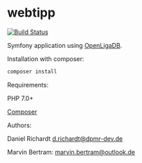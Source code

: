 # webtipp
[![Build Status](https://travis-ci.org/webtipp/webtipp.svg?branch=development)](https://travis-ci.org/webtipp/webtipp)

Symfony application using [OpenLigaDB](https://www.openligadb.de/).

Installation with composer:

```bash
composer install
```



Requirements:

PHP 7.0+

[Composer](https://getcomposer.org/)



Authors: 

Daniel Richardt d.richardt@dpmr-dev.de

Marvin Bertram: marvin.bertram@outlook.de
